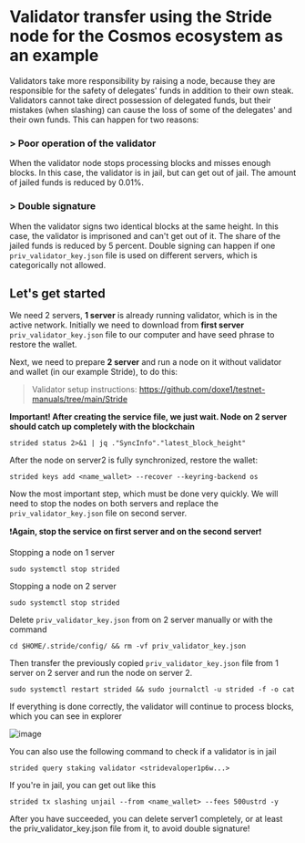 # Validator transfer using the Stride node for the Cosmos ecosystem as an example
Validators take more responsibility by raising a node, because they are responsible for the safety of delegates' funds in addition to their own steak. Validators cannot take direct possession of delegated funds, but their mistakes (when slashing) can cause the loss of some of the delegates' and their own funds. This can happen for two reasons:

### > Poor operation of the validator
When the validator node stops processing blocks and misses enough blocks. In this case, the validator is in jail, but can get out of jail. The amount of jailed funds is reduced by 0.01%.

### > Double signature
When the validator signs two identical blocks at the same height. In this case, the validator is imprisoned and can't get out of it. The share of the jailed funds is reduced by 5 percent. Double signing can happen if one `priv_validator_key.json` file is used on different servers, which is categorically not allowed.

## Let's get started
We need 2 servers, **1 server** is already running validator, which is in the active network. Initially we need to download from **first server** `priv_validator_key.json` file to our computer and have seed phrase to restore the wallet.

Next, we need to prepare **2 server** and run a node on it without validator and wallet (in our example Stride), to do this:

> Validator setup instructions: https://github.com/doxe1/testnet-manuals/tree/main/Stride

**Important! After creating the service file, we just wait. Node on 2 server should catch up completely with the blockchain**
```
strided status 2>&1 | jq ."SyncInfo"."latest_block_height"
```
After the node on server2 is fully synchronized, restore the wallet:
```
strided keys add <name_wallet> --recover --keyring-backend os
```
Now the most important step, which must be done very quickly. We will need to stop the nodes on both servers and replace the `priv_validator_key.json` file on second server. 

:heavy_exclamation_mark:**Again, stop the service on first server and on the second server**:heavy_exclamation_mark:

Stopping a node on 1 server
```
sudo systemctl stop strided
```
Stopping a node on 2 server
```
sudo systemctl stop strided
```
Delete `priv_validator_key.json` from on 2 server manually or with the command
```
cd $HOME/.stride/config/ && rm -vf priv_validator_key.json
```
Then transfer the previously copied `priv_validator_key.json` file from 1 server on 2 server and run the node on server 2.
```
sudo systemctl restart strided && sudo journalctl -u strided -f -o cat
```
If everything is done correctly, the validator will continue to process blocks, which you can see in explorer

![image](https://user-images.githubusercontent.com/84589100/182164202-ab5f15c7-ef7c-4307-b957-17663f2a0474.png)

You can also use the following command to check if a validator is in jail
```
strided query staking validator <stridevaloper1p6w...>
```
If you're in jail, you can get out like this
```
strided tx slashing unjail --from <name_wallet> --fees 500ustrd -y
```
After you have succeeded, you can delete server1 completely, or at least the priv_validator_key.json file from it, to avoid double signature!
